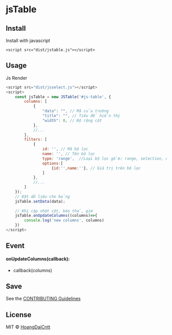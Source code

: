 # jsTable
## Install

Install with javascript
```
<script src="dist/jstable.js"></script>
```


## Usage
Js Render
```js
<script src="dist/jsselect.js"></script>
<script>
    const jsTable = new JSTable('#js-table', {
        columns: [
            {
                "data": "", // Mã của trường
                "title": "", // Tiêu đề hiển thị
                "width": 0, // Độ rộng cột
            },
            //...
        ],
        filters: [
            {
                id: '', // Mã bộ lọc
                name: '', // Tên bộ lọc
                type: 'range',  //Loại bộ lọc gồm: range, selection, option tương ứng vs 3 bộ lọc trong desgin
                options:[
                    {id:'',name:''}, // Giá trị trên bộ lọc
                ]
            },
            //...
        ]
    });
    // Đặt dữ liệu cho bảng
    jsTable.setData(data);
    
    // Khi cập nhật cột, kéo thả, gim
    jsTable.onUpdateColumns((columns)=>{
        console.log('new columns', columns)
    })
</script>
```

## Event
#### onUpdateColumns(callback): 
- callback(columns)

## Save


See the [CONTRIBUTING Guidelines](https://github.com/hoangdaicntt/js-select/blob/master/CONTRIBUTING.md)

## License

MIT © [HoangDaiCntt](https://hoangdaicntt.com)
